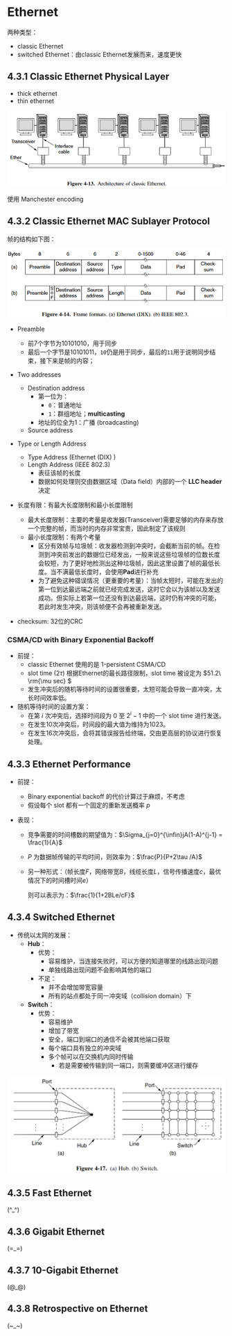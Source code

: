 # Ethernet

两种类型：

- classic Ethernet
- switched Ethernet：由classic Ethernet发展而来，速度更快

## 4.3.1 Classic Ethernet Physical Layer

- thick ethernet
- thin ethernet

![architecture_classic_ethernet](sec03/architecture_classic_ethernet.png)

使用 Manchester encoding

## 4.3.2 Classic Ethernet MAC Sublayer Protocol

帧的结构如下图：

![frame_format_ethernet](sec03/frame_format_ethernet.png)

- Preamble
  - 前7个字节为10101010，用于同步
  - 最后一个字节是10101011，`10`仍是用于同步，最后的`11`用于说明同步结束，接下来是帧的内容；
- Two addresses
  - Destination address
    - 第一位为：
      - `0`：普通地址
      - `1`：群组地址；**multicasting**
    - 地址的位全为1：广播 (broadcasting)
  - Source address
- Type or Length Address
  - Type Address (Ethernet (DIX) )
  - Length Address (IEEE 802.3)
    - 表征该帧的长度
    - 数据如何处理则交由数据区域（Data field）内部的一个 <b>LLC header</b> 决定

- 长度有限：有最大长度限制和最小长度限制
  - 最大长度限制：主要的考量是收发器(Transceiver)需要足够的内存来存放一个完整的帧，而当时的内存非常宝贵，因此制定了该规则
  - 最小长度限制：有两个考量
    - 区分有效帧与垃圾帧：收发器检测到冲突时，会截断当前的帧。在检测到冲突前发出的数据位已经发出，一般来说这些垃圾帧的位数长度会较短，为了更好地检测出这种垃圾帧，因此这里设置了帧的最低长度。当不满最低长度时，会使用<b>Pad</b>进行补充
    - 为了避免这种错误情况（更重要的考量）：当帧太短时，可能在发出的第一位到达最远端之前就已经完成发送，这时它会以为该帧以及发送成功。但实际上若第一位还没有到达最远端，这时仍有冲突的可能，若此时发生冲突，则该帧便不会再被重新发送。
- checksum: 32位的CRC

### CSMA/CD with Binary Exponential Backoff

- 前提：
  - classic Ethernet 使用的是 1-persistent CSMA/CD
  - slot time ($2 \tau$) 根据Ethernet的最长路径限制，slot time 被设定为 $51.2\  \rm{\mu sec} $
  - 发生冲突后的随机等待时间的设置很重要，太短可能会导致一直冲突，太长时间效率低。
- 随机等待时间的设置方案：
  - 在第 $i$ 次冲突后，选择时间段为 $0$  至 $2^{i}-1$ 中的一个 slot time 进行发送。
  - 在发生10次冲突后，时间段的最大值为维持为1023。
  - 在发生16次冲突后，会将其错误报告给终端，交由更高层的协议进行恢复处理。

## 4.3.3 Ethernet Performance

- 前提：

  - Binary exponential backoff 的代价计算过于麻烦，不考虑
  - 假设每个 slot 都有一个固定的重新发送概率 $p$

- 表现：

  - 竞争需要的时间槽数的期望值为：$\Sigma_{j=0}^{\infin}jA(1-A)^{j-1} = \frac{1}{A}$

  - $P$ 为数据帧传输的平均时间，则效率为：$\frac{P}{P+2\tau /A}$

  - 另一种形式：（帧长度$F$，网络带宽$B$，线缆长度$L$，信号传播速度$c$，最优情况下的时间槽时间$e$）

    则可以表示为：$\frac{1}{1+2BLe/cF}$

## 4.3.4 Switched Ethernet

- 传统以太网的发展：
  - <b>Hub</b>：
    - 优势：
      - 容易维护，当连接失败时，可以方便的知道哪里的线路出现问题
      - 单独线路出现问题不会影响其他的端口
    - 不足：
      - 并不会增加带宽容量
      - 所有的站点都处于同一冲突域（collision domain）下
  - <b>Switch</b>：
    - 优势：
      - 容易维护
      - 增加了带宽
      - 安全，端口到端口的通信不会被其他端口获取
      - 每个端口具有独立的冲突域
      - 多个帧可以在交换机内同时传输
        - 若是需要被传输到同一端口，则需要缓冲区进行缓存

![hub and switch](sec03/hub_and_switch.png)



## 4.3.5 Fast Ethernet

(^_^)

## 4.3.6 Gigabit Ethernet

(=_=)

## 4.3.7 10-Gigabit Ethernet

(@_@)

## 4.3.8 Retrospective on Ethernet

(~_~)
